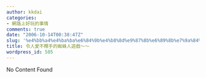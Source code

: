 ```yaml
---
author: kkdai
categories:
- 網路上好玩的事情
comments: true
date: "2006-10-14T00:38:47Z"
slug: '%e4%bb%a4%e4%ba%ba%e6%84%9b%e4%b8%8d%e9%87%8b%e6%89%8b%e7%9a%84%e8%9c%98%e8%9b%9b%e4%ba%ba%e9%81%8a%e6%88%b2%ef%bd%9e%ef%bd%9e'
title: 令人愛不釋手的蜘蛛人遊戲～～
wordpress_id: 505
---
```


No Content Found
